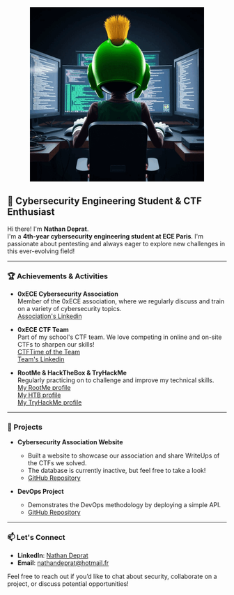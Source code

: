 
<div align="center">
  <img src="./img/marvin_hacker.gif" alt="marvin">
</div>


## 👋 Cybersecurity Engineering Student & CTF Enthusiast

Hi there! I'm **Nathan Deprat**.  
I'm a **4th-year cybersecurity engineering student at ECE Paris**. I'm passionate about pentesting and always eager to explore new challenges in this ever-evolving field!

---

### 🏆 Achievements & Activities

- **0xECE Cybersecurity Association**  
  Member of the 0xECE association, where we regularly discuss and train on a variety of cybersecurity topics.  <br>
  [Association's Linkedin](https://www.linkedin.com/company/asso0xece)
- **0xECE CTF Team**  
  Part of my school's CTF team. We love competing in online and on-site CTFs to sharpen our skills!  <br>
  [CTFTime of the Team](https://ctftime.org/team/216659) <br>
  [Team's Linkedin](https://www.linkedin.com/company/equipe0xece/)

- **RootMe & HackTheBox & TryHackMe**  
  Regularly practicing on  to challenge and improve my technical skills. <br>
  [My RootMe profile](https://www.root-me.org/Mac-812606) <br>
  [My HTB profile](https://app.hackthebox.com/profile/2106310) <br>
  [My TryHackMe profile](https://tryhackme.com/p/Macbucheron) <br>

  
---

### 🚀 Projects

- **Cybersecurity Association Website**  
  - Built a website to showcase our association and share WriteUps of the CTFs we solved.  
  - The database is currently inactive, but feel free to take a look!  
  - [GitHub Repository](https://github.com/Macbucheron1/0xECE-WebSite)

- **DevOps Project**  
  - Demonstrates the DevOps methodology by deploying a simple API.  
  - [GitHub Repository](https://github.com/Macbucheron1/Devops-Template)

---

### 📫 Let's Connect

- **LinkedIn**: [Nathan Deprat](https://www.linkedin.com/in/nathan-deprat/)  
- **Email**: [nathandeprat@hotmail.fr](mailto:ton.email@nathandeprat@hotmail.fr)

Feel free to reach out if you’d like to chat about security, collaborate on a project, or discuss potential opportunities!

